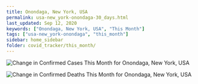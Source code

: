 ```yaml
---
title: Onondaga, New York, USA
permalink: usa-new_york-onondaga-30_days.html
last_updated: Sep 12, 2020
keywords: ["Onondaga, New York, USA", "This Month"]
tags: ["usa-new_york-onondaga", "this_month"]
sidebar: home_sidebar
folder: covid_tracker/this_month/
---
```


![Change in Confirmed Cases This Month for Onondaga, New York, USA](images/graphs/usa-new_york-onondaga-delta_confirmed-30_days_graph.png)

![Change in Confirmed Deaths This Month for Onondaga, New York, USA](images/graphs/usa-new_york-onondaga-delta_deaths-30_days_graph.png)
